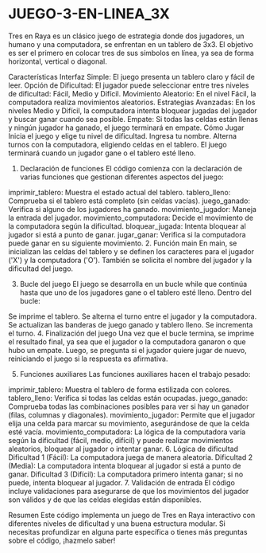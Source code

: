 # JUEGO-3-EN-LINEA_3X
Tres en Raya es un clásico juego de estrategia donde dos jugadores, un humano y una computadora, se enfrentan en un tablero de 3x3. El objetivo es ser el primero en colocar tres de sus símbolos en línea, ya sea de forma horizontal, vertical o diagonal.

Características Interfaz Simple: El juego presenta un tablero claro y fácil de leer. Opción de Dificultad: El jugador puede seleccionar entre tres niveles de dificultad: Fácil, Medio y Difícil. Movimiento Aleatorio: En el nivel Fácil, la computadora realiza movimientos aleatorios. Estrategias Avanzadas: En los niveles Medio y Difícil, la computadora intenta bloquear jugadas del jugador y buscar ganar cuando sea posible. Empate: Si todas las celdas están llenas y ningún jugador ha ganado, el juego terminará en empate. Cómo Jugar Inicia el juego y elige tu nivel de dificultad. Ingresa tu nombre. Alterna turnos con la computadora, eligiendo celdas en el tablero. El juego terminará cuando un jugador gane o el tablero esté lleno.
1. Declaración de funciones
El código comienza con la declaración de varias funciones que gestionan diferentes aspectos del juego:

imprimir_tablero: Muestra el estado actual del tablero.
tablero_lleno: Comprueba si el tablero está completo (sin celdas vacías).
juego_ganado: Verifica si alguno de los jugadores ha ganado.
movimiento_jugador: Maneja la entrada del jugador.
movimiento_computadora: Decide el movimiento de la computadora según la dificultad.
bloquear_jugada: Intenta bloquear al jugador si está a punto de ganar.
jugar_ganar: Verifica si la computadora puede ganar en su siguiente movimiento.
2. Función main
En main, se inicializan las celdas del tablero y se definen los caracteres para el jugador ('X') y la computadora ('O'). También se solicita el nombre del jugador y la dificultad del juego.

3. Bucle del juego
El juego se desarrolla en un bucle while que continúa hasta que uno de los jugadores gane o el tablero esté lleno. Dentro del bucle:

Se imprime el tablero.
Se alterna el turno entre el jugador y la computadora.
Se actualizan las banderas de juego ganado y tablero lleno.
Se incrementa el turno.
4. Finalización del juego
Una vez que el bucle termina, se imprime el resultado final, ya sea que el jugador o la computadora ganaron o que hubo un empate. Luego, se pregunta si el jugador quiere jugar de nuevo, reiniciando el juego si la respuesta es afirmativa.

5. Funciones auxiliares
Las funciones auxiliares hacen el trabajo pesado:

imprimir_tablero: Muestra el tablero de forma estilizada con colores.
tablero_lleno: Verifica si todas las celdas están ocupadas.
juego_ganado: Comprueba todas las combinaciones posibles para ver si hay un ganador (filas, columnas y diagonales).
movimiento_jugador: Permite que el jugador elija una celda para marcar su movimiento, asegurándose de que la celda esté vacía.
movimiento_computadora: La lógica de la computadora varía según la dificultad (fácil, medio, difícil) y puede realizar movimientos aleatorios, bloquear al jugador o intentar ganar.
6. Lógica de dificultad
Dificultad 1 (Fácil): La computadora juega de manera aleatoria.
Dificultad 2 (Media): La computadora intenta bloquear al jugador si está a punto de ganar.
Dificultad 3 (Difícil): La computadora primero intenta ganar; si no puede, intenta bloquear al jugador.
7. Validación de entrada
El código incluye validaciones para asegurarse de que los movimientos del jugador son válidos y de que las celdas elegidas están disponibles.

Resumen
Este código implementa un juego de Tres en Raya interactivo con diferentes niveles de dificultad y una buena estructura modular. Si necesitas profundizar en alguna parte específica o tienes más preguntas sobre el código, ¡hazmelo saber!
